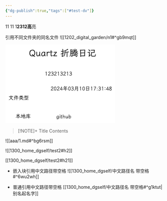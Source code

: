 ```yaml
---
{"dg-publish":true,"tags":["#test-dv"]}
---
```



11
11
1**2312高**亮

引用不同文件夹的同名文件
![[1202_digital_garden/n1#^gb9mqt]]


![2024-03-01quartz折腾.excalidraw.png](img/user/Excalidraw/2024-03-01quartz%E6%8A%98%E8%85%BE.excalidraw.png)


> [!NOTE]+ Title
> Contents


![[aaa/1.md#^bg6rsm]]


![[1300_home_dgself/test2#h2]]

[[1300_home_dgself/test2#h21]]

- 嵌入块引用中文路径带空格
![[1300_home_dgself/中文路径名 带空格#^6wu2wh]]

- 普通引用中文路径带空格
[[1300_home_dgself/中文路径名 带空格#^g1ktut\|别名起名字]]